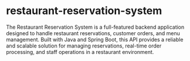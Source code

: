 # restaurant-reservation-system
The Restaurant Reservation System is a full-featured backend application designed to handle restaurant reservations, customer orders, and menu management. Built with Java and Spring Boot, this API provides a reliable and scalable solution for managing reservations, real-time order processing, and staff operations in a restaurant environment.
